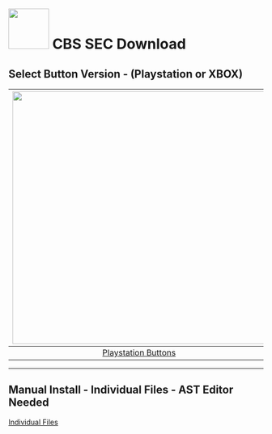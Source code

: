 # <img width="80" src="https://github.com/dylanhale/ScorebugMods/blob/main/assets/images/CBSSEC.png"> CBS SEC Download


## Select Button Version - (Playstation or XBOX)
| <img width="500" src="https://github.com/dylanhale/ScorebugMods/blob/main/assets/images/PlaystationC.png">  | <img width="500" src="https://github.com/dylanhale/ScorebugMods/blob/main/assets/images/XboxC.png">
|:---:|:---:|
| [Playstation Buttons](https://www.mediafire.com/file/urqile7kztxgc65/CBSSEC-PSButtons.rar/file) | [XBOX Buttons](https://www.mediafire.com/file/ualj71jfqlx9xcs/CBSSEC-XboxButtons.rar/file) |

---------
## Manual Install - Individual Files - AST Editor Needed
[Individual Files](https://www.mediafire.com/file/hnwnugk6b82d05y/CBSSEC-Individual.rar/file)